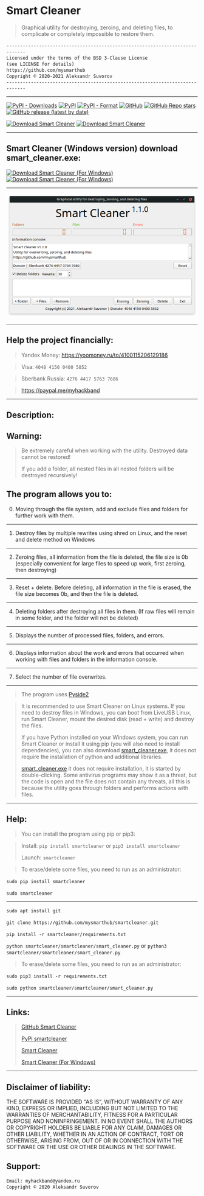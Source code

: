 Smart Cleaner
==============

>Graphical utility for destroying, zeroing, and deleting files, 
> to complicate or completely impossible to restore them.

```
-----------------------------------------------------------------------------
Licensed under the terms of the BSD 3-Clause License
(see LICENSE for details)
https://github.com/mysmarthub
Copyright © 2020-2021 Aleksandr Suvorov
-----------------------------------------------------------------------------

```
---

[![PyPI - Downloads](https://img.shields.io/pypi/dm/smartcleaner?label=pypi%20downloads)](https://pypi.org/project/smartcleaner)
[![PyPI](https://img.shields.io/pypi/v/smartcleaner)](https://pypi.org/project/smartcleaner)
[![PyPI - Format](https://img.shields.io/pypi/format/smartcleaner)](https://pypi.org/project/smartcleaner)
[![GitHub](https://img.shields.io/github/license/mysmarthub/smartcleaner)](https://github.com/mysmarthub/smartcleaner)
[![GitHub Repo stars](https://img.shields.io/github/stars/mysmarthub/smartcleaner?style=social)](https://github.com/mysmarthub/smartcleaner)
[![GitHub release (latest by date)](https://img.shields.io/github/v/release/mysmarthub/smartcleaner)](https://github.com/mysmarthub/smartcleaner)

[![Download Smart Cleaner](https://a.fsdn.com/con/app/sf-download-button)](https://sourceforge.net/projects/smartcleaner/files/latest/download)
[![Download Smart Cleaner](https://img.shields.io/sourceforge/dt/smartcleaner.svg)](https://sourceforge.net/projects/smartcleaner/files/latest/download)

---

Smart Cleaner (Windows version) download smart_cleaner.exe:
---

[![Download Smart Cleaner (For Windows)](https://a.fsdn.com/con/app/sf-download-button)](https://sourceforge.net/projects/smart-cleaner-for-windows/files/latest/download)
[![Download Smart Cleaner (For Windows)](https://img.shields.io/sourceforge/dt/smart-cleaner-for-windows.svg)](https://sourceforge.net/projects/smart-cleaner-for-windows/files/latest/download)

---

![Smart Cleaner](https://github.com/mysmarthub/smartcleaner/raw/master/images/smart_cleaner_logo.png)

---

Help the project financially:
---
>Yandex Money:
https://yoomoney.ru/to/4100115206129186

>Visa: `4048 4150 0400 5852`

> Sberbank Russia: `4276 4417 5763 7686`

> https://paypal.me/myhackband

---

Description:
---

Warning:
---
> Be extremely careful when working with the utility. 
> Destroyed data cannot be restored!
> 
> If you add a folder, all nested files in all nested folders 
> will be destroyed recursively!

The program allows you to:
---
0. Moving through the file system, add and exclude files 
   and folders for further work with them.
---
1. Destroy files by multiple rewrites using shred on Linux, 
  and the reset and delete method on Windows
---
2. Zeroing files, all information from the file is deleted, 
   the file size is 0b (especially convenient for large files 
   to speed up work, first zeroing, then destroying)
---
3. Reset + delete. Before deleting, 
   all information in the file is erased, 
   the file size becomes 0b, and then the file is deleted.
---
4. Deleting folders after destroying all files in them. 
   (If raw files will remain in some folder, and the folder will not be deleted)
---
5. Displays the number of processed files, folders, and errors.
---
6. Displays information about the work and errors that occurred 
   when working with files and folders in the information console.
---
7. Select the number of file overwrites.
---
> The program uses [Pyside2](https://github.com/PySide)

> It is recommended to use Smart Cleaner on Linux systems. 
> If you need to destroy files in Windows, 
> you can boot from LiveUSB Linux, run Smart Cleaner, 
> mount the desired disk (read + write) and destroy the files.
> 
> If you have Python installed on your Windows system, 
> you can run Smart Cleaner or install it using pip 
> (you will also need to install dependencies), 
> you can also download [smart_cleaner.exe](https://sourceforge.net/projects/smart-cleaner-for-windows/files/latest/download), 
> it does not require the installation of python and additional libraries. 
> 
> [smart_cleaner.exe](https://sourceforge.net/projects/smart-cleaner-for-windows/files/latest/download) it does not require installation, 
> it is started by double-clicking. 
> Some antivirus programs may show it as a threat, 
> but the code is open and the file does not contain any threats, 
> all this is because the utility goes through 
> folders and performs actions with files.

---
Help:
---
> You can install the program using pip or pip3:

> Install: `pip install smartcleaner` or `pip3 install smartcleaner`
> 
> Launch: `smartcleaner`

>To erase/delete some files, you need to run as an administrator:

`sudo pip install smartcleaner`

`sudo smartcleaner`

---

`sudo apt install git`

`git clone https://github.com/mysmarthub/smartcleaner.git`

`pip install -r smartcleaner/requirements.txt`
    
`python smartcleaner/smartcleaner/smart_cleaner.py` or `python3 smartcleaner/smartcleaner/smart_cleaner.py`

>To erase/delete some files, you need to run as an administrator:

`sudo pip3 install -r requirements.txt`

`sudo python smartcleaner/smartcleaner/smart_cleaner.py`

---

Links:
---
>[GitHub Smart Cleaner](https://github.com/mysmarthub/smartcleaner)
> 
>[PyPi smartcleaner](https://pypi.org/project/smartcleaner/)
> 
>[Smart Cleaner](https://sourceforge.net/projects/smartcleaner/files/latest/download)
>
>[Smart Cleaner (For Windows)](https://sourceforge.net/projects/smart-cleaner-for-windows/files/latest/download)
---

Disclaimer of liability:
------------------------
THE SOFTWARE IS PROVIDED "AS IS", WITHOUT WARRANTY OF ANY KIND, EXPRESS OR
IMPLIED, INCLUDING BUT NOT LIMITED TO THE WARRANTIES OF MERCHANTABILITY,
FITNESS FOR A PARTICULAR PURPOSE AND NONINFRINGEMENT. IN NO EVENT SHALL THE
AUTHORS OR COPYRIGHT HOLDERS BE LIABLE FOR ANY CLAIM, DAMAGES OR OTHER
LIABILITY, WHETHER IN AN ACTION OF CONTRACT, TORT OR OTHERWISE, ARISING FROM,
OUT OF OR IN CONNECTION WITH THE SOFTWARE OR THE USE OR OTHER DEALINGS IN THE
SOFTWARE.

Support:
---
    Email: myhackband@yandex.ru
    Copyright © 2020 Aleksandr Suvorov
